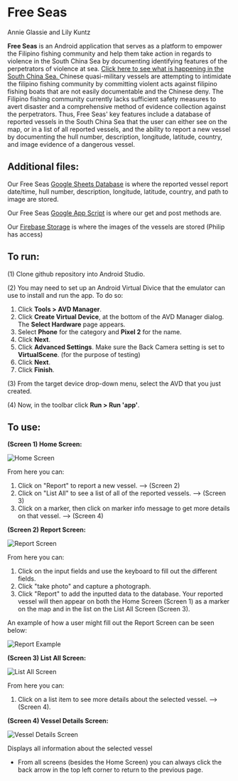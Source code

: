# Free Seas
Annie Glassie and Lily Kuntz

**Free Seas** is an Android application that serves as a platform to empower the Filipino fishing community and help them take action in regards to violence in the South China Sea by documenting identifying features of the perpetrators of violence at sea. [Click here to see what is happening in the South China Sea. ](https://www.vox.com/videos/2017/2/17/14642818/china-south-china-sea-us-islands
) Chinese quasi-military vessels are attempting to intimidate the filipino fishing community by committing violent acts against filipino fishing boats that are not easily documentable and the Chinese deny. The Filipino fishing community currently lacks sufficient safety measures to avert disaster and a comprehensive method of evidence collection against the perpetrators. Thus, Free Seas' key features include a database of reported vessels in the South China Sea that the user can either see on the map, or in a list of all reported vessels, and the ability to report a new vessel by documenting the hull number, description, longitude, latitude, country, and image evidence of a dangerous vessel. 

## Additional files:

Our Free Seas [Google Sheets Database](https://docs.google.com/spreadsheets/d/1zMSZi1IEveg_70rrLAxYB8NLC0luyLyAZP99PrGl-Wo/edit?usp=drive_web&ouid=112115335514804914656) is where the reported vessel report date/time, hull number, description, longitude, latitude, country, and path to image are stored.

Our Free Seas [Google App Script](https://script.google.com/a/middlebury.edu/d/1pWE970n6lxuHm4zsETna7lXOeelzkBlPbfGvFbaPLaHoDX822nS_f3bM/edit) is where our get and post methods are.

Our [Firebase Storage](https://console.firebase.google.com/u/0/project/free-seas-255114/storage/free-seas-255114.appspot.com/files) is where the images of the vessels are stored (Philip has access)

## To run:

  (1) Clone github repository into Android Studio.
  
  (2) You may need to set up an Android Virtual Divice that the emulator can use to install and run the app. To do so: 
  1. Click **Tools > AVD Manager**.  
  2. Click **Create Virtual Device**, at the bottom of the AVD Manager dialog. The **Select Hardware** page appears. 
  3. Select **Phone** for the category and **Pixel 2** for the name. 
  4. Click **Next**. 
  5. Click **Advanced Settings**. Make sure the Back Camera setting is set to **VirtualScene**. (for the purpose of testing)
  6. Click **Next**.
  7. Click **Finish**.
  
  (3) From the target device drop-down menu, select the AVD that you just created.
  
  (4) Now, in the toolbar click **Run > Run 'app'**.

## To use:

**(Screen 1) Home Screen:**

![Home Screen](https://github.com/lilykuntz/CS701-Project/blob/master/homeScreen.png)

From here you can:
1. Click on "Report" to report a new vessel. --> (Screen 2)
2. Click on "List All" to see a list of all of the reported vessels.  --> (Screen 3)
3. Click on a marker, then click on marker info message to get more details on that vessel. --> (Screen 4)

**(Screen 2) Report Screen:**

![Report Screen](https://github.com/lilykuntz/CS701-Project/blob/master/reportFields.png)

From here you can:
1. Click on the input fields and use the keyboard to fill out the different fields.
2. Click "take photo" and capture a photograph.
3. Click "Report" to add the inputted data to the database. Your reported vessel will then appear on both the Home Screen (Screen 1) as a marker on the map and in the list on the List All Screen (Screen 3).

An example of how a user might fill out the Report Screen can be seen below:

![Report Example](https://github.com/lilykuntz/CS701-Project/blob/master/filledOut.png)

**(Screen 3) List All Screen:**

![List All Screen](https://github.com/lilykuntz/CS701-Project/blob/master/listAll.png)

From here you can:
1. Click on a list item to see more details about the selected vessel. --> (Screen 4). 

**(Screen 4) Vessel Details Screen:**

![Vessel Details Screen](https://github.com/lilykuntz/CS701-Project/blob/master/details.png)

Displays all information about the selected vessel


* From all screens (besides the Home Screen) you can always click the back arrow in the top left corner to return to the previous page. 


